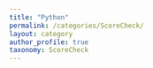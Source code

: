 ```yaml
---
title: "Python"
permalink: /categories/ScoreCheck/
layout: category
author_profile: true
taxonomy: ScoreCheck
---
```


